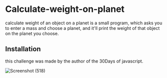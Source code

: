 # Calculate-weight-on-planet

calculate weight of an object on a planet is a small program, which asks you to enter a mass and choose a planet, and it'll print the weight of that object
on the planet you choose.

## Installation
this challenge was made by the author of the 30Days of javascript.

![Screenshot (518)](https://github.com/salmafadlabdulrahman/Calculate-weight-on-planet/assets/88597694/2436a22d-2632-4dad-990c-f2d9d496c5dc)
